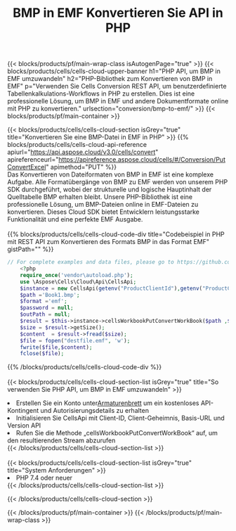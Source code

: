 ﻿---
title:  BMP in EMF Konvertieren Sie API in PHP
description:  Verwenden Sie das Aspose.Cells Cloud SDK für PHP, um eine Datei im Format BMP in eine Datei im Format EMF zu konvertieren.
url: /de/php/conversion/bmp-to-emf/
---
{{< blocks/products/pf/main-wrap-class isAutogenPage="true" >}}
{{< blocks/products/cells/cells-cloud-upper-banner h1="PHP API, um BMP in EMF umzuwandeln" h2="PHP-Bibliothek zum Konvertieren von BMP in EMF" p="Verwenden Sie Cells Conversion REST API, um benutzerdefinierte Tabellenkalkulations-Workflows in PHP zu erstellen. Dies ist eine professionelle Lösung, um BMP in EMF und andere Dokumentformate online mit PHP zu konvertieren." urlsection="conversion/bmp-to-emf/" >}}
{{< blocks/products/pf/main-container >}}

{{< blocks/products/cells/cells-cloud-section isGrey="true" title="Konvertieren Sie eine BMP-Datei in EMF in PHP" >}}
{{% blocks/products/cells/cells-cloud-api-reference apiurl="https://api.aspose.cloud/v3.0/cells/convert" apireferenceurl="https://apireference.aspose.cloud/cells/#/Conversion/PutConvertExcel" apimethod="PUT" %}}
<br/>
Das Konvertieren von Dateiformaten von BMP in EMF ist eine komplexe Aufgabe. Alle Formatübergänge von BMP zu EMF werden von unserem PHP SDK durchgeführt, wobei der strukturelle und logische Hauptinhalt der Quelltabelle BMP erhalten bleibt. Unsere PHP-Bibliothek ist eine professionelle Lösung, um BMP-Dateien online in EMF-Dateien zu konvertieren. Dieses Cloud SDK bietet Entwicklern leistungsstarke Funktionalität und eine perfekte EMF Ausgabe.
<br/>
<br/>
{{% blocks/products/cells/cells-cloud-code-div title="Codebeispiel in PHP mit REST API zum Konvertieren des Formats BMP in das Format EMF" gistPath="" %}}
 
```php
// For complete examples and data files, please go to https://github.com/aspose-cells-cloud/aspose-cells-cloud-php/
    <?php
    require_once('vendor\autoload.php');
    use \Aspose\Cells\Cloud\Api\CellsApi;
    $instance = new CellsApi(getenv("ProductClientId"),getenv("ProductClientSecret"));
    $path ='Book1.bmp';    
    $format ='emf';
    $password = null;
    $outPath = null;      
    $result = $this->instance->cellsWorkbookPutConvertWorkBook($path ,$format, $password,  $outPath);
    $size = $result->getSize();
    $content  = $result->fread($size);
    $file = fopen("destfile.emf", 'w');
    fwrite($file,$content);
    fclose($file);
```
 
{{% /blocks/products/cells/cells-cloud-code-div %}}
<br/>
<br/>
{{< blocks/products/cells/cells-cloud-section-list isGrey="true" title="So verwenden Sie PHP API, um BMP in EMF umzuwandeln" >}}
<li> Erstellen Sie ein Konto unter<a href="https://dashboard.aspose.cloud/">Armaturenbrett</a> um ein kostenloses API-Kontingent und Autorisierungsdetails zu erhalten</li>
<li>Initialisieren Sie CellsApi mit Client-ID, Client-Geheimnis, Basis-URL und Version API</li>
<li>Rufen Sie die Methode „cellsWorkbookPutConvertWorkBook“ auf, um den resultierenden Stream abzurufen</li>
{{< /blocks/products/cells/cells-cloud-section-list >}}
<br/>
<br/>
{{< blocks/products/cells/cells-cloud-section-list isGrey="true" title="System Anforderungen" >}}
<li>PHP 7.4 oder neuer</li>
{{< /blocks/products/cells/cells-cloud-section-list >}}

{{< /blocks/products/cells/cells-cloud-section >}}

{{< /blocks/products/pf/main-container >}}
{{< /blocks/products/pf/main-wrap-class >}}
